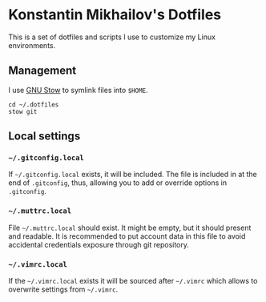# Konstantin Mikhailov's Dotfiles

This is a set of dotfiles and scripts I use to customize my Linux environments.

## Management

I use [GNU Stow](https://www.gnu.org/software/stow/) to symlink files into 
`$HOME`.

```
cd ~/.dotfiles
stow git
```

## Local settings

### `~/.gitconfig.local`

If `~/.gitconfig.local` exists, it will be included. The file is included in 
at the end of `.gitconfig`, thus, allowing you to add or override options in
`.gitconfig`.

### `~/.muttrc.local`

File `~/.muttrc.local` should exist. It might be empty, but it should present
and readable. It is recommended to put account data in this file to avoid
accidental credentials exposure through git repository.

### `~/.vimrc.local`

If the `~/.vimrc.local` exists it will be sourced after `~/.vimrc` which allows
to overwrite settings from `~/.vimrc`.
